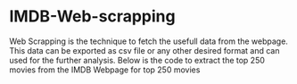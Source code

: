 # IMDB-Web-scrapping
Web Scrapping is the technique to fetch the usefull data from the webpage. This data can be exported as csv file or any other desired format and can used for the further analysis. Below is the code to extract the top 250 movies from the IMDB Webpage for top 250 movies
